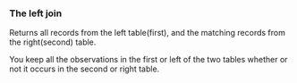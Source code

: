 ### The left join  

Returns all records from the left table(first), and the matching records from the right(second) table.  

You keep all the observations in the first or left of the two tables whether or not it occurs in the second or right table.



